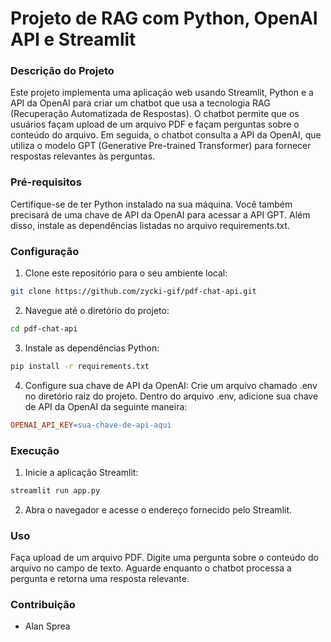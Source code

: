 # Projeto de RAG com Python, OpenAI API e Streamlit
### Descrição do Projeto
Este projeto implementa uma aplicação web usando Streamlit, Python e a API da OpenAI para criar um chatbot que usa a tecnologia RAG (Recuperação Automatizada de Respostas). O chatbot permite que os usuários façam upload de um arquivo PDF e façam perguntas sobre o conteúdo do arquivo. Em seguida, o chatbot consulta a API da OpenAI, que utiliza o modelo GPT (Generative Pre-trained Transformer) para fornecer respostas relevantes às perguntas.

### Pré-requisitos
Certifique-se de ter Python instalado na sua máquina. Você também precisará de uma chave de API da OpenAI para acessar a API GPT. Além disso, instale as dependências listadas no arquivo requirements.txt.

### Configuração
1. Clone este repositório para o seu ambiente local:
```bash
git clone https://github.com/zycki-gif/pdf-chat-api.git
```
2. Navegue até o diretório do projeto:
```bash
cd pdf-chat-api
```
3. Instale as dependências Python:
```bash
pip install -r requirements.txt
```

4. Configure sua chave de API da OpenAI:
Crie um arquivo chamado .env no diretório raiz do projeto.
Dentro do arquivo .env, adicione sua chave de API da OpenAI da seguinte maneira:
```makefile
OPENAI_API_KEY=sua-chave-de-api-aqui
```

### Execução
1. Inicie a aplicação Streamlit:
```bash
streamlit run app.py
```
2. Abra o navegador e acesse o endereço fornecido pelo Streamlit.
### Uso
Faça upload de um arquivo PDF.
Digite uma pergunta sobre o conteúdo do arquivo no campo de texto.
Aguarde enquanto o chatbot processa a pergunta e retorna uma resposta relevante.

### Contribuição

- Alan Sprea
